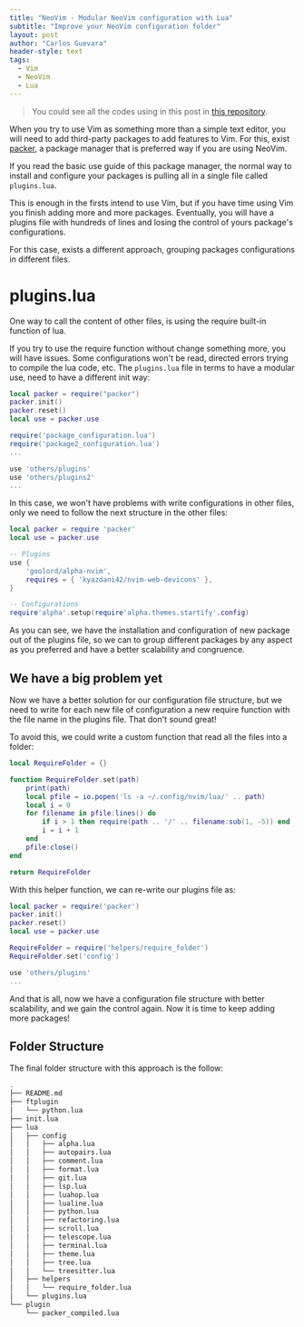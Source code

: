 ```yaml
---
title: "NeoVim - Modular NeoVim configuration with Lua"
subtitle: "Improve your NeoVim configuration folder"
layout: post
author: "Carlos Guevara"
header-style: text
tags:
  - Vim
  - NeoVim
  - Lua
---
```


> You could see all the codes using in this post in [this repository](https://github.com/carloseguevara/nvim_conf).

When you try to use Vim as something more than a simple text editor, you will need to add third-party packages to add
features to Vim. For this, exist [packer](https://github.com/wbthomason/packer.nvim), a package manager that is
preferred way if you are using NeoVim.

If you read the basic use guide of this package manager, the normal way to install and configure your packages is
pulling all in a single file called `plugins.lua`.

This is enough in the firsts intend to use Vim, but if you have time using Vim you finish adding more and more packages.
Eventually, you will have a plugins file with hundreds of lines and losing the control of yours package's
configurations.

For this case, exists a different approach, grouping packages configurations in different files.

# plugins.lua

One way to call the content of other files, is using the require built-in function of lua.

If you try to use the require function without change something more, you will have issues. Some configurations won't be
read, directed errors trying to compile the lua code, etc. The `plugins.lua` file in terms to have a modular use, need
to have a different init way:

```lua
local packer = require("packer")
packer.init()
packer.reset()
local use = packer.use

require('package_configuration.lua')
require('package2_configuration.lua')
...

use 'others/plugins'
use 'others/plugins2'
...
```

In this case, we won't have problems with write configurations in other files, only we need to follow the next
structure in the other files:

```lua
local packer = require 'packer'
local use = packer.use

-- Plugins
use {
    'goolord/alpha-nvim',
    requires = { 'kyazdani42/nvim-web-devicons' },
}

-- Configurations
require'alpha'.setup(require'alpha.themes.startify'.config)
```

As you can see, we have the installation and configuration of new package out of the plugins file, so we can to group
different packages by any aspect as you preferred and have a better scalability and congruence.

## We have a big problem yet

Now we have a better solution for our configuration file structure, but we need to write for each new file of configuration a new
require function with the file name in the plugins file. That don't sound great!

To avoid this, we could write a custom function that read all the files into a folder:

```lua
local RequireFolder = {}

function RequireFolder.set(path)
    print(path)
    local pfile = io.popen('ls -a ~/.config/nvim/lua/' .. path)
    local i = 0
    for filename in pfile:lines() do
        if i > 1 then require(path .. '/' .. filename:sub(1, -5)) end
        i = i + 1
    end
    pfile:close()
end

return RequireFolder
```

With this helper function, we can re-write our plugins file as:

```lua
local packer = require('packer')
packer.init()
packer.reset()
local use = packer.use

RequireFolder = require('helpers/require_folder')
RequireFolder.set('config')

use 'others/plugins'
...
```

And that is all, now we have a configuration file structure with better scalability, and we gain the control again.
Now it is time to keep adding more packages!

## Folder Structure

The final folder structure with this approach is the follow:

```bash
.
├── README.md
├── ftplugin
│   └── python.lua
├── init.lua
├── lua
│   ├── config
│   │   ├── alpha.lua
│   │   ├── autopairs.lua
│   │   ├── comment.lua
│   │   ├── format.lua
│   │   ├── git.lua
│   │   ├── lsp.lua
│   │   ├── luahop.lua
│   │   ├── lualine.lua
│   │   ├── python.lua
│   │   ├── refactoring.lua
│   │   ├── scroll.lua
│   │   ├── telescope.lua
│   │   ├── terminal.lua
│   │   ├── theme.lua
│   │   ├── tree.lua
│   │   └── treesitter.lua
│   ├── helpers
│   │   └── require_folder.lua
│   └── plugins.lua
└── plugin
    └── packer_compiled.lua
```